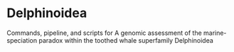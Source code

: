 # Delphinoidea
Commands, pipeline, and scripts for A genomic assessment of the marine-speciation paradox within the toothed whale superfamily Delphinoidea
